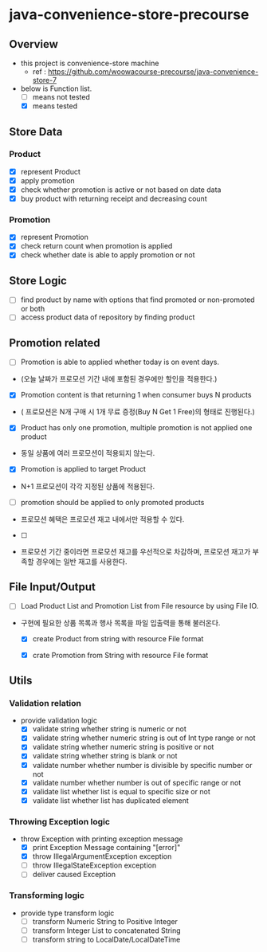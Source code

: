 # java-convenience-store-precourse

## Overview

- this project is convenience-store machine
   - ref : https://github.com/woowacourse-precourse/java-convenience-store-7
- below is Function list.
    - [ ] means not tested 
    - [x] means tested 

## Store Data

### Product
- [x] represent Product
- [x] apply promotion
- [x] check whether promotion is active or not based on date data
- [x] buy product with returning receipt and decreasing count

### Promotion
- [x] represent Promotion
- [x] check return count when promotion is applied
- [x] check whether date is able to apply promotion or not 

## Store Logic
- [ ] find product by name with options that find promoted or non-promoted or both
- [ ] access product data of repository by finding product
  
## Promotion related

- [ ] Promotion is able to applied whether today is on event days.
- (오늘 날짜가 프로모션 기간 내에 포함된 경우에만 할인을 적용한다.)

- [x] Promotion content is that returning 1 when consumer buys N products
- ( 프로모션은 N개 구매 시 1개 무료 증정(Buy N Get 1 Free)의 형태로 진행된다.)

- [x] Product has only one promotion, multiple promotion is not applied one product
- 동일 상품에 여러 프로모션이 적용되지 않는다.

- [x] Promotion is applied to target Product
- N+1 프로모션이 각각 지정된 상품에 적용된다.


- [ ] promotion should be applied to only promoted products
- 프로모션 혜택은 프로모션 재고 내에서만 적용할 수 있다.
- [ ] 
- 프로모션 기간 중이라면 프로모션 재고를 우선적으로 차감하며, 프로모션 재고가 부족할 경우에는 일반 재고를 사용한다.

## File Input/Output 
- [ ] Load Product List and Promotion List from File resource by using File IO.
- 구현에 필요한 상품 목록과 행사 목록을 파일 입출력을 통해 불러온다.
    - [x] create Product from string with resource File format
    - [x] crate Promotion from String with resource File format


## Utils

### Validation relation

- provide validation logic
    - [x] validate string whether string is numeric or not
    - [x] validate string whether numeric string is out of Int type range or not
    - [x] validate string whether numeric string is positive or not
    - [x] validate string whether string is blank or not
    - [x] validate number whether number is divisible by specific number or not
    - [x] validate number whether number is out of specific range or not
    - [x] validate list whether list is equal to specific size or not
    - [x] validate list whether list has duplicated element

### Throwing Exception logic

- throw Exception with printing exception message
    - [x] print Exception Message containing "[error]"
    - [x] throw IllegalArgumentException exception
    - [ ] throw IllegalStateException exception
    - [ ] deliver caused Exception

### Transforming logic

- provide type transform logic
   - [ ] transform Numeric String to Positive Integer
   - [ ] transform Integer List to concatenated String
   - [ ] transform string to LocalDate/LocalDateTime